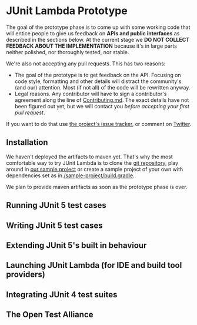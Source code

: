 # JUnit Lambda Prototype

The goal of the prototype phase is to come up with some working code that will entice people to give us feedback on **APIs and public interfaces** as described in the sections below. At the current stage we **DO NOT COLLECT FEEDBACK ABOUT THE IMPLEMENTATION** because it's in large parts neither polished, nor thoroughly tested, nor stable.

We're also not accepting any pull requests. This has two reasons:

- The goal of the prototype is to get feedback on the API. Focusing on code style, formatting and other details will distract the community's (and our) attention. Most (if not all) of the code will be rewritten anyway.
- Legal reasons. Any contributor will have to sign a contributor's agreement along the line of  [Contributing.md](https://github.com/junit-team/junit-lambda/blob/master/CONTRIBUTING.md). The exact details have not been figured out yet, but we will contact you *before accepting your first pull request*.

If you want to do that use [the project's issue tracker](https://github.com/junit-team/junit-lambda/issues), or comment on [Twitter](https://twitter.com/junitlambda).

## Installation

We haven't deployed the artifacts to maven yet. That's why the most comfortable way to try JUnit Lambda
is to clone the [git repository](https://github.com/junit-team/junit-lambda), play around in [our sample project](https://github.com/junit-team/junit-lambda/blob/master/sample-project/) or create a sample project of your own with dependencies set as in [/sample-project/build.gradle](https://github.com/junit-team/junit-lambda/blob/master/sample-project/build.gradle).

We plan to provide maven artifacts as soon as the prototype phase is over.

## Running JUnit 5 test cases

## Writing JUnit 5 test cases

## Extending JUnit 5's built in behaviour

## Launching JUnit Lambda (for IDE and build tool providers)

## Integrating JUnit 4 test suites

## The Open Test Alliance


